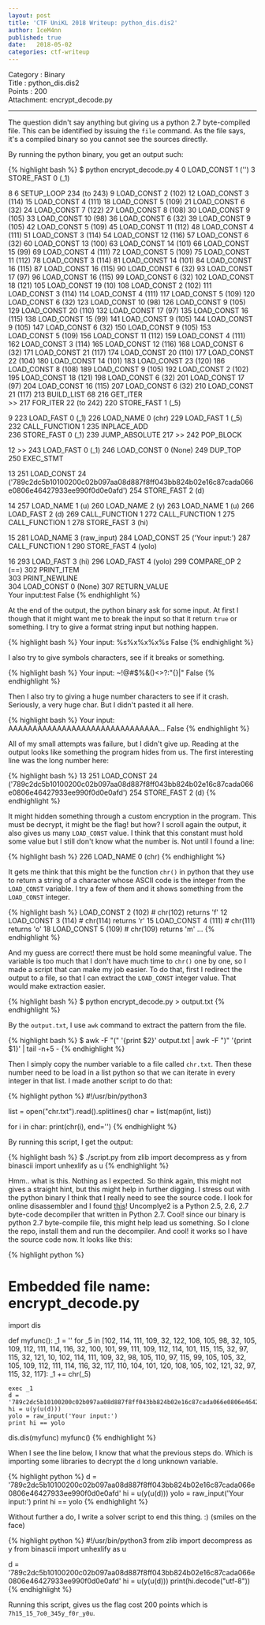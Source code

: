```yaml
---
layout: post
title: 'CTF UniKL 2018 Writeup: python_dis.dis2'
author: IceM4nn
published: true
date:   2018-05-02
categories: ctf-writeup
---
```


Category  : Binary<br>
Title     : python_dis.dis2<br>
Points    : 200<br>
Attachment: encrypt_decode.py<br>

---

The question didn't say anything but giving us a python 2.7 byte-compiled file. This can be identified by issuing the `file` command. As the file says, it's a compiled binary so you cannot see the sources directly.

By running the python binary, you get an output such:

{% highlight bash %}
$ python encrypt_decode.py
 4           0 LOAD_CONST               1 ('')
             3 STORE_FAST               0 (_1)

 8           6 SETUP_LOOP             234 (to 243)
             9 LOAD_CONST               2 (102)
            12 LOAD_CONST               3 (114)
            15 LOAD_CONST               4 (111)
            18 LOAD_CONST               5 (109)
            21 LOAD_CONST               6 (32)
            24 LOAD_CONST               7 (122)
            27 LOAD_CONST               8 (108)
            30 LOAD_CONST               9 (105)
            33 LOAD_CONST              10 (98)
            36 LOAD_CONST               6 (32)
            39 LOAD_CONST               9 (105)
            42 LOAD_CONST               5 (109)
            45 LOAD_CONST              11 (112)
            48 LOAD_CONST               4 (111)
            51 LOAD_CONST               3 (114)
            54 LOAD_CONST              12 (116)
            57 LOAD_CONST               6 (32)
            60 LOAD_CONST              13 (100)
            63 LOAD_CONST              14 (101)
            66 LOAD_CONST              15 (99)
            69 LOAD_CONST               4 (111)
            72 LOAD_CONST               5 (109)
            75 LOAD_CONST              11 (112)
            78 LOAD_CONST               3 (114)
            81 LOAD_CONST              14 (101)
            84 LOAD_CONST              16 (115)
            87 LOAD_CONST              16 (115)
            90 LOAD_CONST               6 (32)
            93 LOAD_CONST              17 (97)
            96 LOAD_CONST              16 (115)
            99 LOAD_CONST               6 (32)
           102 LOAD_CONST              18 (121)
           105 LOAD_CONST              19 (10)
           108 LOAD_CONST               2 (102)
           111 LOAD_CONST               3 (114)
           114 LOAD_CONST               4 (111)
           117 LOAD_CONST               5 (109)
           120 LOAD_CONST               6 (32)
           123 LOAD_CONST              10 (98)
           126 LOAD_CONST               9 (105)
           129 LOAD_CONST              20 (110)
           132 LOAD_CONST              17 (97)
           135 LOAD_CONST              16 (115)
           138 LOAD_CONST              15 (99)
           141 LOAD_CONST               9 (105)
           144 LOAD_CONST               9 (105)
           147 LOAD_CONST               6 (32)
           150 LOAD_CONST               9 (105)
           153 LOAD_CONST               5 (109)
           156 LOAD_CONST              11 (112)
           159 LOAD_CONST               4 (111)
           162 LOAD_CONST               3 (114)
           165 LOAD_CONST              12 (116)
           168 LOAD_CONST               6 (32)
           171 LOAD_CONST              21 (117)
           174 LOAD_CONST              20 (110)
           177 LOAD_CONST              22 (104)
           180 LOAD_CONST              14 (101)
           183 LOAD_CONST              23 (120)
           186 LOAD_CONST               8 (108)
           189 LOAD_CONST               9 (105)
           192 LOAD_CONST               2 (102)
           195 LOAD_CONST              18 (121)
           198 LOAD_CONST               6 (32)
           201 LOAD_CONST              17 (97)
           204 LOAD_CONST              16 (115)
           207 LOAD_CONST               6 (32)
           210 LOAD_CONST              21 (117)
           213 BUILD_LIST              68
           216 GET_ITER            
       >>  217 FOR_ITER                22 (to 242)
           220 STORE_FAST               1 (_5)

 9         223 LOAD_FAST                0 (_1)
           226 LOAD_NAME                0 (chr)
           229 LOAD_FAST                1 (_5)
           232 CALL_FUNCTION            1
           235 INPLACE_ADD         
           236 STORE_FAST               0 (_1)
           239 JUMP_ABSOLUTE          217
       >>  242 POP_BLOCK           

12     >>  243 LOAD_FAST                0 (_1)
           246 LOAD_CONST               0 (None)
           249 DUP_TOP             
           250 EXEC_STMT           

13         251 LOAD_CONST              24 ('789c2dc5b10100200c02b097aa08d887f8ff043bb824b02e16c87cada066e0806e46427933ee990f0d0e0afd')
           254 STORE_FAST               2 (d)

14         257 LOAD_NAME                1 (u)
           260 LOAD_NAME                2 (y)
           263 LOAD_NAME                1 (u)
           266 LOAD_FAST                2 (d)
           269 CALL_FUNCTION            1
           272 CALL_FUNCTION            1
           275 CALL_FUNCTION            1
           278 STORE_FAST               3 (hi)

15         281 LOAD_NAME                3 (raw_input)
           284 LOAD_CONST              25 ('Your input:')
           287 CALL_FUNCTION            1
           290 STORE_FAST               4 (yolo)

16         293 LOAD_FAST                3 (hi)
           296 LOAD_FAST                4 (yolo)
           299 COMPARE_OP               2 (==)
           302 PRINT_ITEM          
           303 PRINT_NEWLINE       
           304 LOAD_CONST               0 (None)
           307 RETURN_VALUE        
Your input:test
False
{% endhighlight %}

At the end of the output, the python binary ask for some input. At first I though that it might want me to break the input so that it return `true` or something. I try to give a format string input but nothing happen.

{% highlight bash %}
Your input: %s%x%x%x%s
False
{% endhighlight %}

I also try to give symbols characters, see if it breaks or something.

{% highlight bash %}
Your input: ~!@#$%&()<>?:"{}|"
False
{% endhighlight %}

Then I also try to giving a huge number characters to see if it crash. Seriously, a very huge char. But I didn't pasted it all here.

{% highlight bash %}
Your input: AAAAAAAAAAAAAAAAAAAAAAAAAAAAAAA...
False
{% endhighlight %}

All of my small attempts was failure, but I didn't give up. Reading at the output looks like something the program hides from us. The first interesting line was the long number here:

{% highlight bash %}
13         251 LOAD_CONST              24 ('789c2dc5b10100200c02b097aa08d887f8ff043bb824b02e16c87cada066e0806e46427933ee990f0d0e0afd')
           254 STORE_FAST               2 (d)
{% endhighlight %}

It might hidden something through a custom encryption in the program. This must be decrypt, it might be the flag! but how? I scroll again the output, it also gives us many `LOAD_CONST` value. I think that this constant must hold some value but I still don't know what the number is. Not until I found a line:

{% highlight bash %}
       226 LOAD_NAME                0 (chr)
{% endhighlight %}

It gets me think that this might be the function `chr()` in python that they use to return a string of a character whose ASCII code is the integer from the `LOAD_CONST` variable. I try a few of them and it shows something from the `LOAD_CONST` integer.

{% highlight bash %}
    LOAD_CONST                  2 (102)  # chr(102) returns 'f'
    12 LOAD_CONST               3 (114)  # chr(114) returns 'r'
    15 LOAD_CONST               4 (111)  # chr(111) returns 'o'
    18 LOAD_CONST               5 (109)  # chr(109) returns 'm'
    ...
{% endhighlight %}

And my guess are correct! there must be hold some meaningful value. The variable is too much that I don't have much time to `chr()` one by one, so I made a script that can make my job easier. To do that, first I redirect the output to a file, so that I can extract the `LOAD_CONST` integer value. That would make extraction easier.

{% highlight bash %}
$ python encrypt_decode.py > output.txt
{% endhighlight %}

By the `output.txt`, I use `awk` command to extract the pattern from the file.

{% highlight bash %}
$ awk -F "(" '{print $2}' output.txt | awk -F ")" '{print $1}' | tail -n+5 -
{% endhighlight %}

Then I simply copy the number variable to a file called `chr.txt`. Then these number need to be load in a list python so that we can iterate in every integer in that list. I made another script to do that:

{% highlight python %}
#!/usr/bin/python3

list = open("chr.txt").read().splitlines()
char = list(map(int, list))

for i in char:
    print(chr(i), end='')
{% endhighlight %}

By running this script, I get the output:

{% highlight bash %}
$ ./script.py
from zlib import decompress as y
from binascii import unhexlify as u
{% endhighlight %}

Hmm.. what is this. Nothing as I expected. So think again, this might not gives a straight hint, but this might help in further digging. I stress out with the python binary I think that I really need to see the source code. I look for online disassembler and I found [this](https://github.com/Mysterie/uncompyle2)! Uncomplye2 is a Python 2.5, 2.6, 2.7 byte-code decompiler that written in Python 2.7. Cool! since our binary is python 2.7 byte-compile file, this might help lead us something. So I clone the repo, install them and run the decompiler. And cool! it works so I have the source code now. It looks like this:

{% highlight python %}
# Embedded file name: encrypt_decode.py
import dis

def myfunc():
    _1 = ''
    for _5 in [102,
     114,
     111,
     109,
     32,
     122,
     108,
     105,
     98,
     32,
     105,
     109,
     112,
     111,
     114,
     116,
     32,
     100,
     101,
     99,
     111,
     109,
     112,
     114,
     101,
     115,
     115,
     32,
     97,
     115,
     32,
     121,
     10,
     102,
     114,
     111,
     109,
     32,
     98,
     105,
     110,
     97,
     115,
     99,
     105,
     105,
     32,
     105,
     109,
     112,
     111,
     114,
     116,
     32,
     117,
     110,
     104,
     101,
     120,
     108,
     105,
     102,
     121,
     32,
     97,
     115,
     32,
     117]:
        _1 += chr(_5)

    exec _1
    d = '789c2dc5b10100200c02b097aa08d887f8ff043bb824b02e16c87cada066e0806e46427933ee990f0d0e0afd'
    hi = u(y(u(d)))
    yolo = raw_input('Your input:')
    print hi == yolo


dis.dis(myfunc)
myfunc()
{% endhighlight %}

When I see the line below, I know that what the previous steps do. Which is importing some libraries to decrypt the `d` long unknown variable.

{% highlight python %}
    d = '789c2dc5b10100200c02b097aa08d887f8ff043bb824b02e16c87cada066e0806e46427933ee990f0d0e0afd'
    hi = u(y(u(d)))
    yolo = raw_input('Your input:')
    print hi == yolo
{% endhighlight %}

Without further a do, I write a solver script to end this thing. :) (smiles on the face)

{% highlight python %}
#!/usr/bin/python3
from zlib import decompress as y
from binascii import unhexlify as u

d = '789c2dc5b10100200c02b097aa08d887f8ff043bb824b02e16c87cada066e0806e46427933ee990f0d0e0afd'
hi = u(y(u(d)))
print(hi.decode("utf-8"))
{% endhighlight %}

Running this script, gives us the flag cost 200 points which is `7h15_15_7o0_345y_f0r_y0u`.
